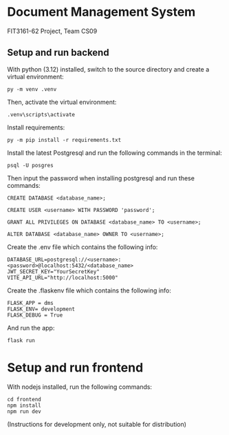 # Document Management System

FIT3161-62 Project, Team CS09


## Setup and run backend

With python (3.12) installed, switch to the source directory and create a virtual environment:

```
py -m venv .venv
```

Then, activate the virtual environment:

```
.venv\scripts\activate
```

Install requirements:

```
py -m pip install -r requirements.txt
```

Install the latest Postgresql and run the following commands in the terminal:

```
psql -U posgres
```

Then input the password when installing postgresql and run these commands:


```
CREATE DATABASE <database_name>;

CREATE USER <username> WITH PASSWORD 'password';

GRANT ALL PRIVILEGES ON DATABASE <database_name> TO <username>;

ALTER DATABASE <database_name> OWNER TO <username>;
```

Create the .env file which contains the following info:
```
DATABASE_URL=postgresql://<username>:<password>@localhost:5432/<database_name>
JWT_SECRET_KEY="YourSecretKey"
VITE_API_URL="http://localhost:5000"
```

Create the .flaskenv file which contains the following info:

```
FLASK_APP = dms
FLASK_ENV= development
FLASK_DEBUG = True
```

And run the app:

```
flask run
```

# Setup and run frontend

With nodejs installed, run the following commands:
```
cd frontend
npm install
npm run dev
```

(Instructions for development only, not suitable for distribution)